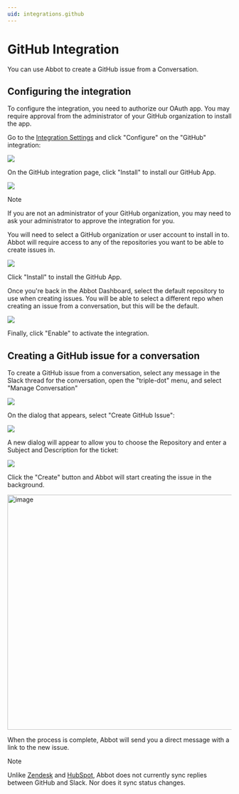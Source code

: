 ```yaml
---
uid: integrations.github
---
```


# GitHub Integration

You can use Abbot to create a GitHub issue from a Conversation.

## Configuring the integration

To configure the integration, you need to authorize our OAuth app.
You may require approval from the administrator of your GitHub organization to install the app.

Go to the [Integration Settings](https://app.ab.bot/settings/organization/integrations) and click "Configure" on the "GitHub" integration:

<img src="/public/images/articles/integrations.github/github-integration.png">

On the GitHub integration page, click "Install" to install our GitHub App.

<img src="/public/images/articles/integrations.github/github-install.png">

> [!NOTE]
> If you are not an administrator of your GitHub organization, you may need to ask your administrator to approve the integration for you.

You will need to select a GitHub organization or user account to install in to.
Abbot will require access to any of the repositories you want to be able to create issues in.

<img src="/public/images/articles/integrations.github/github-install-authorize.png">

Click "Install" to install the GitHub App.

Once you're back in the Abbot Dashboard, select the default repository to use when creating issues.
You will be able to select a different repo when creating an issue from a conversation, but this will be the default.

<img src="/public/images/articles/integrations.github/select-repo.png">

Finally, click "Enable" to activate the integration.

## Creating a GitHub issue for a conversation

To create a GitHub issue from a conversation, select any message in the Slack thread for the conversation, open the "triple-dot" menu, and select "Manage Conversation"

<img src="/public/images/articles/_common/manage-conversation-menu.png">

On the dialog that appears, select "Create GitHub Issue":

<img src="/public/images/articles/integrations.github/create-issue.png">

A new dialog will appear to allow you to choose the Repository and enter a Subject and Description for the ticket:

<img src="/public/images/articles/integrations.github/create-issue-form.png">

Click the "Create" button and Abbot will start creating the issue in the background.

<img width="527" alt="image" src="/public/images/articles/_common/ticket-request-accepted.png">

When the process is complete, Abbot will send you a direct message with a link to the new issue.

> [!NOTE]
> Unlike [Zendesk](xref:integrations.zendesk) and [HubSpot](xref:integrations.hubspot),
> Abbot does not currently sync replies between GitHub and Slack.
> Nor does it sync status changes.
